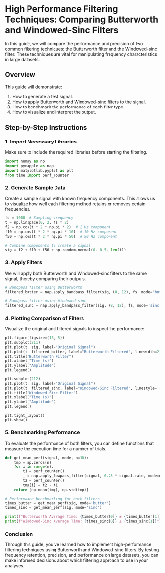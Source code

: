 # High Performance Filtering Techniques: Comparing Butterworth and Windowed-Sinc Filters

In this guide, we will compare the performance and precision of two common filtering techniques: the Butterworth filter and the Windowed-sinc filter. These techniques are vital for manipulating frequency characteristics in large datasets.

## Overview

This guide will demonstrate:

1. How to generate a test signal.
2. How to apply Butterworth and Windowed-sinc filters to the signal.
3. How to benchmark the performance of each filter type.
4. How to visualize and interpret the output.

## Step-by-Step Instructions

### 1. Import Necessary Libraries

Make sure to include the required libraries before starting the filtering.

```python
import numpy as np
import pynapple as nap
import matplotlib.pyplot as plt
from time import perf_counter
```

### 2. Generate Sample Data

Create a sample signal with known frequency components. This allows us to visualize how well each filtering method retains or removes certain frequencies.

```python
fs = 1000  # Sampling frequency
t = np.linspace(0, 2, fs * 2)
f2 = np.cos(t * 2 * np.pi * 2)  # 2 Hz component
f10 = np.cos(t * 2 * np.pi * 10)  # 10 Hz component
f50 = np.cos(t * 2 * np.pi * 50)  # 50 Hz component

# Combine components to create a signal
sig = f2 + f10 + f50 + np.random.normal(0, 0.5, len(t))
```

### 3. Apply Filters

We will apply both Butterworth and Windowed-sinc filters to the same signal, thereby comparing their outputs.

```python
# Bandpass filter using Butterworth
filtered_butter = nap.apply_bandpass_filter(sig, (8, 12), fs, mode='butter')

# Bandpass filter using Windowed-sinc
filtered_sinc = nap.apply_bandpass_filter(sig, (8, 12), fs, mode='sinc', transition_bandwidth=0.003)
```

### 4. Plotting Comparison of Filters

Visualize the original and filtered signals to inspect the performance:

```python
plt.figure(figsize=(15, 5))
plt.subplot(211)
plt.plot(t, sig, label="Original Signal")
plt.plot(t, filtered_butter, label="Butterworth Filtered", linewidth=2)
plt.title("Butterworth Filter")
plt.xlabel("Time (s)")
plt.ylabel("Amplitude")
plt.legend()

plt.subplot(212)
plt.plot(t, sig, label="Original Signal")
plt.plot(t, filtered_sinc, label="Windowed-Sinc Filtered", linestyle='--', linewidth=2)
plt.title("Windowed-Sinc Filter")
plt.xlabel("Time (s)")
plt.ylabel("Amplitude")
plt.legend()

plt.tight_layout()
plt.show()
```

### 5. Benchmarking Performance

To evaluate the performance of both filters, you can define functions that measure the execution time for a number of trials.

```python
def get_mean_perf(signal, mode, n=10):
    tmp = np.zeros(n)
    for i in range(n):
        t1 = perf_counter()
        _ = nap.apply_lowpass_filter(signal, 0.25 * signal.rate, mode=mode)
        t2 = perf_counter()
        tmp[i] = t2 - t1
    return [np.mean(tmp), np.std(tmp)]

# Performance benchmarking for both filters
times_butter = get_mean_perf(sig, mode='butter')
times_sinc = get_mean_perf(sig, mode='sinc')

print(f"Butterworth Average Time: {times_butter[0]} ± {times_butter[1]}")
print(f"Windowed-Sinc Average Time: {times_sinc[0]} ± {times_sinc[1]}")
```

### Conclusion

Through this guide, you've learned how to implement high-performance filtering techniques using Butterworth and Windowed-sinc filters. By testing frequency retention, precision, and performance on large datasets, you can make informed decisions about which filtering approach to use in your analyses.